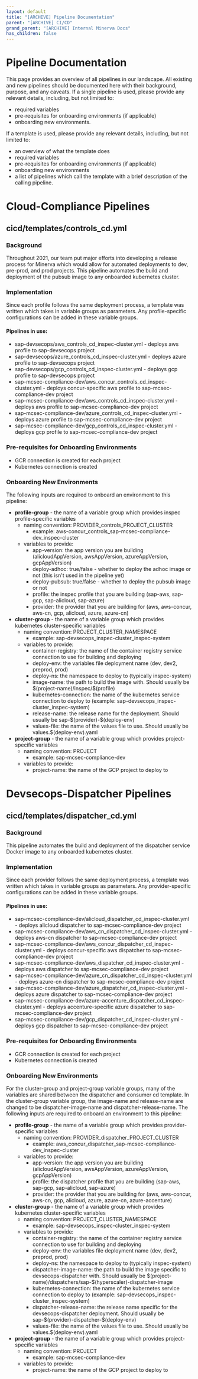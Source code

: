 ```yaml
---
layout: default
title: "[ARCHIVE] Pipeline Documentation"
parent: "[ARCHIVE] CI/CD"
grand_parent: "[ARCHIVE] Internal Minerva Docs"
has_children: false
---
```


# Pipeline Documentation
This page provides an overview of all pipelines in our landscape. All existing and new pipelines should be documented here with their background, purpose, and any caveats. 
If a single pipeline is used, please provide any relevant details, including, but not limited to:
- required variables
- pre-requisites for onboarding environments (if applicable)
- onboarding new environments. 

If a template is used, please provide any relevant details, including, but not limited to:
- an overview of what the template does
- required variables
- pre-requisites for onboarding environments (if applicable)
- onboarding new environments
- a list of pipelines which call the template with a brief description of the calling pipeline.

# Cloud-Compliance Pipelines

## cicd/templates/controls_cd.yml
### Background
Throughout 2021, our team put major efforts into developing a release process for Minerva which would allow for automated deployments to dev, pre-prod, and prod projects. This pipeline automates the build and deployment of the pubsub image to any onboarded kubernetes cluster.
### Implementation
Since each profile follows the same deployment process, a template was written which takes in variable groups as parameters. Any profile-specific configurations can be added in these variable groups.

#### Pipelines in use:
- sap-devsecops/aws_controls_cd_inspec-cluster.yml - deploys aws profile to sap-devsecops project
- sap-devsecops/azure_controls_cd_inspec-cluster.yml - deploys azure profile to sap-devsecops project
- sap-devsecops/gcp_controls_cd_inspec-cluster.yml - deploys gcp profile to sap-devsecops project
- sap-mcsec-compliance-dev/aws_concur_controls_cd_inspec-cluster.yml - deploys concur-specific aws profile to sap-mcsec-compliance-dev project
- sap-mcsec-compliance-dev/aws_controls_cd_inspec-cluster.yml - deploys aws profile to sap-mcsec-compliance-dev project
- sap-mcsec-compliance-dev/azure_controls_cd_inspec-cluster.yml - deploys azure profile to sap-mcsec-compliance-dev project
- sap-mcsec-compliance-dev/gcp_controls_cd_inspec-cluster.yml - deploys gcp profile to sap-mcsec-compliance-dev project


### Pre-requisites for Onboarding Environments
- GCR connection is created for each project
- Kubernetes connection is created

### Onboarding New Environments
The following inputs are required to onboard an environment to this pipeline:
- **profile-group** - the name of a variable group which provides inspec profile-specific variables
    - naming convention: PROVIDER_controls_PROJECT_CLUSTER
        - example: aws-concur_controls_sap-mcsec-compliance-dev_inspec-cluster
    - variables to provide:
        - app-version: the app version you are building (alicloudAppVersion, awsAppVersion, azureAppVersion, gcpAppVersion)
        - deploy-adhoc: true/false - whether to deploy the adhoc image or not (this isn't used in the pipeline yet)
        - deploy-pubsub: true/false - whether to deploy the pubsub image or not
        - profile: the inspec profile that you are building (sap-aws, sap-gcp, sap-alicloud, sap-azure)
        - provider: the provider that you are building for (aws, aws-concur, aws-cn, gcp, alicloud, azure, azure-cn)
- **cluster-group** - the name of a variable group which provides kubernetes cluster-specific variables
    - naming convention: PROJECT_CLUSTER_NAMESPACE
        - example: sap-devsecops_inspec-cluster_inspec-system
    - variables to provide:
        - container-registry: the name of the container registry service connection to use for building and deploying
        - deploy-env: the variables file deployment name (dev, dev2, preprod, prod)
        - deploy-ns: the namespace to deploy to (typically inspec-system)
        - image-name: the path to build the image with. Should usually be \$(project-name)/inspec/\$(profile)
        - kubernetes-connection: the name of the kubernetes service connection to deploy to (example: sap-devsecops_inspec-cluster_inspec-system)
        - release-name: the release name for the deployment. Should usually be sap-\$(provider)-\$(deploy-env)
        - values-file: the name of the values file to use. Should usually be values.\$(deploy-env).yaml
- **project-group** - the name of a variable group which provides project-specific variables
    - naming convention: PROJECT
        - example: sap-mcsec-compliance-dev
    - variables to provide:
        - project-name: the name of the GCP project to deploy to
 

# Devsecops-Dispatcher Pipelines

## cicd/templates/dispatcher_cd.yml
### Background
This pipeline automates the build and deployment of the dispatcher service Docker image to any onboarded kubernetes cluster.
### Implementation
Since each provider follows the same deployment process, a template was written which takes in variable groups as parameters. Any provider-specific configurations can be added in these variable groups.

#### Pipelines in use:
- sap-mcsec-compliance-dev/alicloud_dispatcher_cd_inspec-cluster.yml - deploys alicloud dispatcher to sap-mcsec-compliance-dev project
- sap-mcsec-compliance-dev/aws_cn_dispatcher_cd_inspec-cluster.yml - deploys aws-cn dispatcher to sap-mcsec-compliance-dev project
- sap-mcsec-compliance-dev/aws_concur_dispatcher_cd_inspec-cluster.yml - deploys concur-specific aws dispatcher to sap-mcsec-compliance-dev project
- sap-mcsec-compliance-dev/aws_dispatcher_cd_inspec-cluster.yml - deploys aws dispatcher to sap-mcsec-compliance-dev project
- sap-mcsec-compliance-dev/azure_cn_dispatcher_cd_inspec-cluster.yml - deploys azure-cn dispatcher to sap-mcsec-compliance-dev project
- sap-mcsec-compliance-dev/azure_dispatcher_cd_inspec-cluster.yml - deploys azure dispatcher to sap-mcsec-compliance-dev project
- sap-mcsec-compliance-dev/azure-accenture_dispatcher_cd_inspec-cluster.yml - deploys accenture-specific azure dispatcher to sap-mcsec-compliance-dev project
- sap-mcsec-compliance-dev/gcp_dispatcher_cd_inspec-cluster.yml - deploys gcp dispatcher to sap-mcsec-compliance-dev project


### Pre-requisites for Onboarding Environments
- GCR connection is created for each project
- Kubernetes connection is created

### Onboarding New Environments
For the cluster-group and project-group variable groups, many of the variables are shared between
the dispatcher and consumer cd template. In the cluster-group variable group, the image-name and
release-name are changed to be dispatcher-image-name and dispatcher-release-name.
The following inputs are required to onboard an environment to this pipeline:
- **profile-group** - the name of a variable group which provides provider-specific variables
    - naming convention: PROVIDER_dispatcher_PROJECT_CLUSTER
        - example: aws_concur_dispatcher_sap-mcsec-compliance-dev_inspec-cluster
    - variables to provide:
        - app-version: the app version you are building (alicloudAppVersion, awsAppVersion, azureAppVersion, gcpAppVersion)
        - profile: the dispatcher profile that you are building (sap-aws, sap-gcp, sap-alicloud, sap-azure)
        - provider: the provider that you are building for (aws, aws-concur, aws-cn, gcp, alicloud, azure, azure-cn, azure-accenture)
- **cluster-group** - the name of a variable group which provides kubernetes cluster-specific variables
    - naming convention: PROJECT_CLUSTER_NAMESPACE
        - example: sap-devsecops_inspec-cluster_inspec-system
    - variables to provide:
        - container-registry: the name of the container registry service connection to use for building and deploying
        - deploy-env: the variables file deployment name (dev, dev2, preprod, prod)
        - deploy-ns: the namespace to deploy to (typically inspec-system)
        - dispatcher-image-name: the path to build the image specific to devsecops-dispatcher with. Should usually be \$(project-name)/dispatchers/sap-\$(hyperscaler)-dispatcher-image
        - kubernetes-connection: the name of the kubernetes service connection to deploy to (example: sap-devsecops_inspec-cluster_inspec-system)
        - dispatcher-release-name: the release name specific for the devsecops-dispatcher deployment. Should usually be sap-\$(provider)-dispatcher-\$(deploy-env)
        - values-file: the name of the values file to use. Should usually be values.\$(deploy-env).yaml
- **project-group** - the name of a variable group which provides project-specific variables
    - naming convention: PROJECT
        - example: sap-mcsec-compliance-dev
    - variables to provide:
        - project-name: the name of the GCP project to deploy to